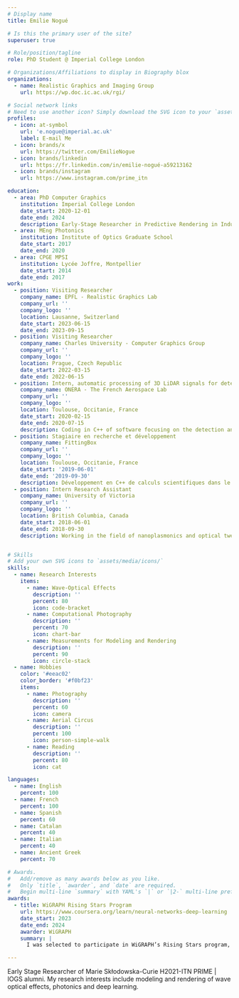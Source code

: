 ```yaml
---
# Display name
title: Emilie Nogué

# Is this the primary user of the site?
superuser: true

# Role/position/tagline
role: PhD Student @ Imperial College London

# Organizations/Affiliations to display in Biography blox
organizations:
  - name: Realistic Graphics and Imaging Group
    url: https://wp.doc.ic.ac.uk/rgi/

# Social network links
# Need to use another icon? Simply download the SVG icon to your `assets/media/icons/` folder.
profiles:
  - icon: at-symbol
    url: 'e.nogue@imperial.ac.uk'
    label: E-mail Me
  - icon: brands/x
    url: https://twitter.com/EmilieNogue
  - icon: brands/linkedin
    url: https://fr.linkedin.com/in/emilie-nogué-a59213162
  - icon: brands/instagram
    url: https://www.instagram.com/prime_itn

education:
  - area: PhD Computer Graphics
    institution: Imperial College London
    date_start: 2020-12-01
    date_end: 2024
    description: Early-Stage Researcher in Predictive Rendering in Industrial Manufacturing and Engineering European Innovative Training Network, an EU funded training network for PhD students in Computer Graphics. 
  - area: MEng Photonics
    institution: Institute of Optics Graduate School
    date_start: 2017
    date_end: 2020
  - area: CPGE MPSI
    institution: Lycée Joffre, Montpellier
    date_start: 2014
    date_end: 2017
work:
  - position: Visiting Researcher
    company_name: EPFL - Realistic Graphics Lab
    company_url: ''
    company_logo: ''
    location: Lausanne, Switzerland
    date_start: 2023-06-15
    date_end: 2023-09-15
  - position: Visiting Researcher
    company_name: Charles University - Computer Graphics Group
    company_url: ''
    company_logo: ''
    location: Prague, Czech Republic
    date_start: 2022-03-15
    date_end: 2022-06-15
  - position: Intern, automatic processing of 3D LiDAR signals for detection and segmentation
    company_name: ONERA - The French Aerospace Lab
    company_url: ''
    company_logo: ''
    location: Toulouse, Occitanie, France
    date_start: 2020-02-15
    date_end: 2020-07-15
    description: Coding in C++ of software focusing on the detection and segmentation of dynamic elements in 3D lidar images.
  - position: Stagiaire en recherche et développement
    company_name: FittingBox
    company_url: ''
    company_logo: ''
    location: Toulouse, Occitanie, France
    date_start: '2019-06-01'
    date_end: '2019-09-30'
    description: Développement en C++ de calculs scientifiques dans le cadre de la réalité augmentée.
  - position: Intern Research Assistant
    company_name: University of Victoria
    company_url: ''
    company_logo: ''
    location: British Columbia, Canada
    date_start: 2018-06-01
    date_end: 2018-09-30
    description: Working in the field of nanoplasmonics and optical tweezers to study biomolecules and other sub-optical wavelength particles.


# Skills
# Add your own SVG icons to `assets/media/icons/`
skills:
  - name: Research Interests
    items:
      - name: Wave-Optical Effects
        description: ''
        percent: 80
        icon: code-bracket
      - name: Computational Photography
        description: ''
        percent: 70
        icon: chart-bar
      - name: Measurements for Modeling and Rendering
        description: ''
        percent: 90
        icon: circle-stack
  - name: Hobbies
    color: '#eeac02'
    color_border: '#f0bf23'
    items:
      - name: Photography
        description: ''
        percent: 60
        icon: camera
      - name: Aerial Circus
        description: ''
        percent: 100
        icon: person-simple-walk
      - name: Reading
        description: ''
        percent: 80
        icon: cat

languages:
  - name: English
    percent: 100
  - name: French
    percent: 100
  - name: Spanish
    percent: 60
  - name: Catalan
    percent: 40
  - name: Italian
    percent: 40
  - name: Ancient Greek
    percent: 70

# Awards.
#   Add/remove as many awards below as you like.
#   Only `title`, `awarder`, and `date` are required.
#   Begin multi-line `summary` with YAML's `|` or `|2-` multi-line prefix and indent 2 spaces below.
awards:
  - title: WiGRAPH Rising Stars Program
    url: https://www.coursera.org/learn/neural-networks-deep-learning
    date_start: 2023
    date_end: 2024
    awarder: WiGRAPH
    summary: |
      I was selected to participate in WiGRAPH’s Rising Stars program, a two-year program of mentorship and workshops co-located with SIGGRAPH 2023 and 2024 to explore potential career trajectories as they enter the job market.

---
```


Early Stage Researcher of Marie Skłodowska-Curie H2021-ITN PRIME | IOGS alumni.
My research interests include modeling and rendering of wave optical effects, photonics and deep learning.
